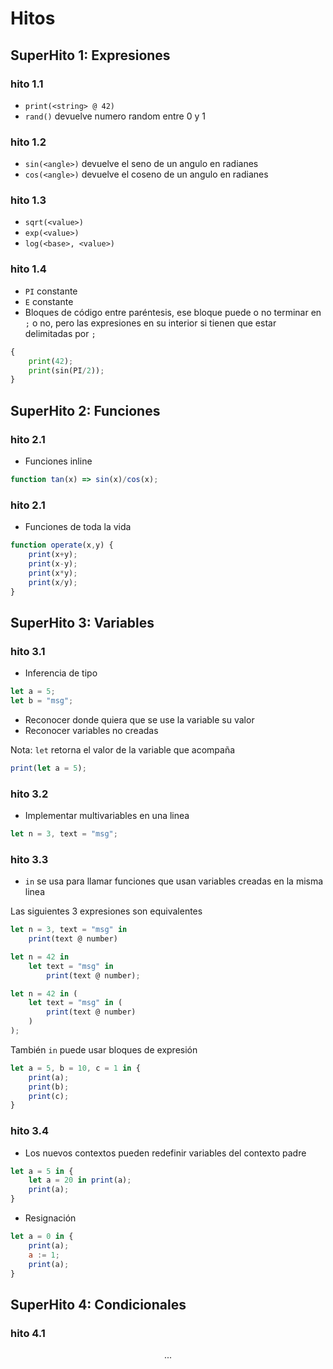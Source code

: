 # Hitos

## SuperHito 1: Expresiones

### hito 1.1

- `print(<string> @ 42)`
- `rand()` devuelve numero random entre 0 y 1

### hito 1.2

- `sin(<angle>)` devuelve el seno de un angulo en radianes
- `cos(<angle>)` devuelve el coseno de un angulo en radianes

### hito 1.3

- `sqrt(<value>)`
- `exp(<value>)`
- `log(<base>, <value>)`

### hito 1.4

- `PI` constante
- `E` constante
- Bloques de código entre paréntesis, ese bloque puede o no terminar en `;` o no, pero las expresiones en su interior si tienen que estar delimitadas por `;`

```py
{
    print(42);
    print(sin(PI/2));
}
```

## SuperHito 2: Funciones

### hito 2.1

- Funciones inline
```js
function tan(x) => sin(x)/cos(x);
```

### hito 2.1
- Funciones de toda la vida
```js
function operate(x,y) {
    print(x+y);
    print(x-y);
    print(x*y);
    print(x/y);
}
``` 

## SuperHito 3: Variables

### hito 3.1

- Inferencia de tipo

```js
let a = 5;
let b = "msg";
```

- Reconocer donde quiera que se use la variable su valor
- Reconocer variables no creadas

Nota: `let` retorna el valor de la variable que acompaña

```js
print(let a = 5);
```

### hito 3.2

- Implementar multivariables en una linea

```js
let n = 3, text = "msg";
```

### hito 3.3

- `in` se usa para llamar funciones que usan variables creadas en la misma linea

Las siguientes 3 expresiones son equivalentes

```js
let n = 3, text = "msg" in
    print(text @ number)
```

```js
let n = 42 in 
    let text = "msg" in
        print(text @ number);
```

```js
let n = 42 in (
    let text = "msg" in (
        print(text @ number)
    )
);
```

También `in` puede usar bloques de expresión

```js
let a = 5, b = 10, c = 1 in {
    print(a);
    print(b);
    print(c);
}
```

### hito 3.4

- Los nuevos contextos pueden redefinir variables del contexto padre

```js
let a = 5 in {
    let a = 20 in print(a);
    print(a);
}
```

- Resignación

```js
let a = 0 in {
    print(a);
    a := 1;
    print(a);
}
```

## SuperHito 4: Condicionales

### hito 4.1

$$...$$